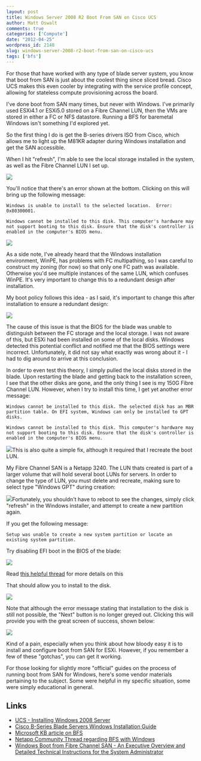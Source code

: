 ```yaml
---
layout: post
title: Windows Server 2008 R2 Boot From SAN on Cisco UCS
author: Matt Oswalt
comments: true
categories: ['Compute']
date: "2012-04-25"
wordpress_id: 2148
slug: windows-server-2008-r2-boot-from-san-on-cisco-ucs
tags: ['bfs']
---
```



For those that have worked with any type of blade server system, you know that boot from SAN is just about the coolest thing since sliced bread. Cisco UCS makes this even cooler by integrating with the service profile concept, allowing for stateless compute provisioning across the board.

I've done boot from SAN many times, but never with Windows. I've primarily used ESXi4.1 or ESXi5.0 stored on a Fibre Channel LUN, then the VMs are stored in either a FC or NFS datastore. Running a BFS for baremetal Windows isn't something I'd explored yet.

So the first thing I do is get the B-series drivers ISO from Cisco, which allows me to light up the M81KR adapter during Windows installation and get the SAN accessible.

When I hit "refresh", I'm able to see the local storage installed in the system, as well as the Fibre Channel LUN I set up.

[![](/assets/2012/04/screen14.png)](/assets/2012/04/screen14.png)

You'll notice that there's an error shown at the bottom. Clicking on this will bring up the following message:

    Windows is unable to install to the selected location.  Error: 0x80300001.

    Windows cannot be installed to this disk. This computer's hardware may not support booting to this disk. Ensure that the disk's controller is enabled in the computer's BIOS menu.

[![](/assets/2012/04/screen121.png)](/assets/2012/04/screen121.png)

As a side note, I've already heard that the Windows installation environment, WinPE, has problems with FC multipathing, so I was careful to construct my zoning (for now) so that only one FC path was available. Otherwise you'd see multiple instances of the same LUN, which confuses WinPE. It's very important to change this to a redundant design after installation.

My boot policy follows this idea - as I said, it's important to change this after installation to ensure a redundant design:

[![](/assets/2012/04/screen5new.png)](/assets/2012/04/screen5new.png)

The cause of this issue is that the BIOS for the blade was unable to distinguish between the FC storage and the local storage. I was not aware of this, but ESXi had been installed on some of the local disks. Windows detected this potential conflict and notified me that the BIOS settings were incorrect. Unfortunately, it did not say what exactly was wrong about it - I had to dig around to arrive at this conclusion.

In order to even test this theory, I simply pulled the local disks stored in the blade. Upon restarting the blade and getting back to the installation screen, I see that the other disks are gone, and the only thing I see is my 150G Fibre Channel LUN. However, when I try to install this time, I get yet another error message:

    Windows cannot be installed to this disk. The selected disk has an MBR partition table. On EFI system, Windows can only be installed to GPT disks.

    Windows cannot be installed to this disk. This computer's hardware may not support booting to this disk. Ensure that the disk's controller is enabled in the computer's BIOS menu.

[![](/assets/2012/04/screen7.png)](/assets/2012/04/screen7.png)This is also quite a simple fix, although it required that I recreate the boot LUN.

My Fibre Channel SAN is a Netapp 3240. The LUN thats created is part of a larger volume that will hold several boot LUNs for servers. In order to change the type of LUN, you must delete and recreate, making sure to select type "Windows GPT" during creation:

[![](/assets/2012/04/screen8.png)](/assets/2012/04/screen8.png)Fortunately, you shouldn't have to reboot to see the changes, simply click "refresh" in the Windows installer, and attempt to create a new partition again.

If you get the following message:

    Setup was unable to create a new system partition or locate an existing system partition.

Try disabling EFI boot in the BIOS of the blade:

[![](/assets/2012/04/bios.png)](/assets/2012/04/bios.png)

Read [this helpful thread](https://supportforums.cisco.com/thread/2131105) for more details on this

That should allow you to install to the disk.

[![](/assets/2012/04/screen10.png)](/assets/2012/04/screen10.png)

Note that although the error message stating that installation to the disk is still not possible, the "Next" button is no longer greyed out. Clicking this will provide you with the great screen of success, shown below:

[![](/assets/2012/04/screen111.png)](/assets/2012/04/screen111.png)

Kind of a pain, especially when you think about how bloody easy it is to install and configure boot from SAN for ESXi. However, if you remember a few of these "gotchas", you can get it working.

For those looking for slightly more "official" guides on the process of running boot from SAN for Windows, here's some vendor materials pertaining to the subject. Some were helpful in my specific situation, some were simply educational in general.

## Links

* [UCS - Installing Windows 2008 Server](http://www.cisco.com/en/US/docs/unified_computing/ucs/sw/b/os/windows/install/2008-vmedia-install.html)
* [Cisco B-Series Blade Servers Windows Installation Guide](http://www.cisco.com/en/US/docs/unified_computing/ucs/sw/b/os/windows/install/BSERIES-WINDOWS.pdf)
* [Microsoft KB article on BFS](http://support.microsoft.com/kb/305547)
* [Netapp Community Thread regarding BFS with Windows](https://communities.netapp.com/community/netapp-blogs/msenviro/blog/2011/08/16/lab-notes-san-boot)
* [Windows Boot from Fibre Channel SAN - An Executive Overview and Detailed Technical Instructions for the System Administrator](http://www.microsoft.com/download/en/details.aspx?id=2815)


